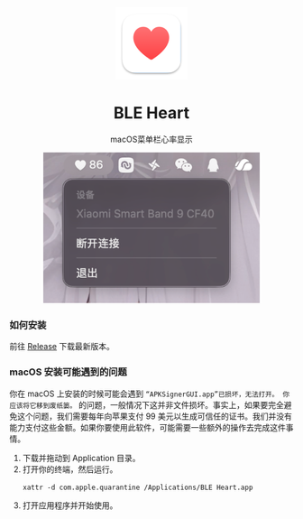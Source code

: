 <div align="center">
   <img src="BLE Heart/Assets.xcassets/AppIcon.appiconset/icon_128x128.png" width="128px" />
   <h1 style="text-align: center">BLE Heart</h1>
   <p style="text-align: center">macOS菜单栏心率显示</p>
   <img src="./image/image.png" width="384px"/>
</div>


### 如何安装

前往 [Release](https://github.com/hestudio-community/apksigner-gui/releases/latest) 下载最新版本。

### macOS 安装可能遇到的问题

你在 macOS 上安装的时候可能会遇到 `“APKSignerGUI.app”已损坏，无法打开。 你应该将它移到废纸篓。` 的问题，一般情况下这并非文件损坏。事实上，如果要完全避免这个问题，我们需要每年向苹果支付 99 美元以生成可信任的证书。我们并没有能力支付这些金额。如果你要使用此软件，可能需要一些额外的操作去完成这件事情。

1. 下载并拖动到 Application 目录。
2. 打开你的终端，然后运行。
   ```shell
   xattr -d com.apple.quarantine /Applications/BLE Heart.app
   ```
3. 打开应用程序并开始使用。

